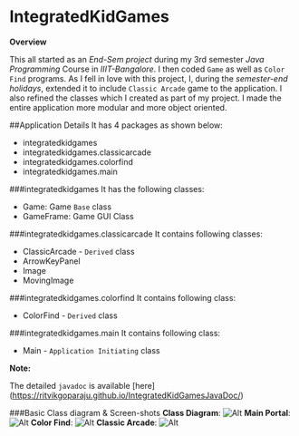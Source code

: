 # IntegratedKidGames

**Overview**

This all started as an *End-Sem project* during my 3rd semester *Java Programming* Course in *IIIT-Bangalore*. I then coded `Game` as well as `Color Find` programs. As I fell in love with this project, I, during the *semester-end holidays*, extended it to include `Classic Arcade` game to the application. I also refined the classes which I created as part of my project. I made the entire application more modular and more object oriented.

##Application Details
It has 4 packages as shown below:

- integratedkidgames
- integratedkidgames.classicarcade
- integratedkidgames.colorfind
- integratedkidgames.main

###integratedkidgames
It has the following classes:

- Game: Game `Base` class
- GameFrame: Game GUI Class

###integratedkidgames.classicarcade
It contains following classes:

- ClassicArcade - `Derived` class
- ArrowKeyPanel
- Image
- MovingImage

###integratedkidgames.colorfind
It contains following class:

- ColorFind - `Derived` class

###integratedkidgames.main
It contains following class:

- Main - `Application Initiating` class

**Note:**

The detailed `javadoc` is available [here] (https://ritvikgoparaju.github.io/IntegratedKidGamesJavaDoc/)

###Basic Class diagram & Screen-shots
**Class Diagram**: ![Alt](https://ritvikgoparaju.github.io/IntegratedKidGamesJavaDoc/images-for-javadoc/classdiagram.jpg "Class Diagram")
**Main Portal**: ![Alt](https://ritvikgoparaju.github.io/IntegratedKidGamesJavaDoc/images-for-javadoc/main.jpg "Main")
**Color Find**: ![Alt](https://ritvikgoparaju.github.io/IntegratedKidGamesJavaDoc/images-for-javadoc/colorfind.jpg "Color Find")
**Classic Arcade**: ![Alt](https://ritvikgoparaju.github.io/IntegratedKidGamesJavaDoc/images-for-javadoc/classicarcade.jpg "Classic Arcade")

